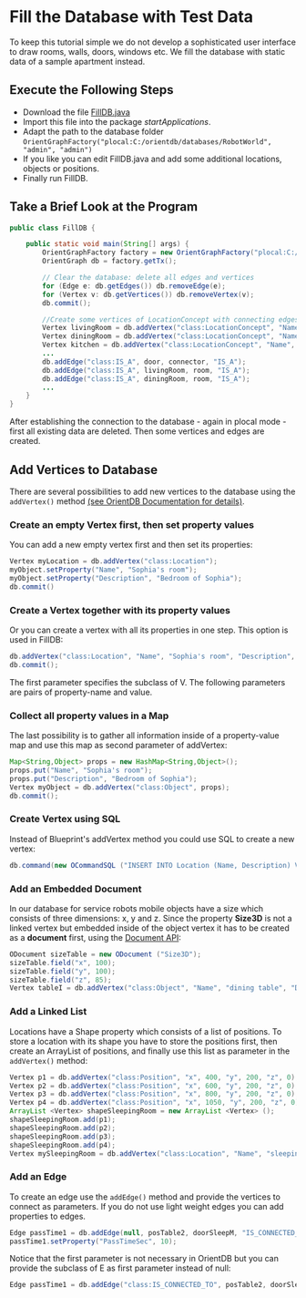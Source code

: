# Fill the Database with Test Data
To keep this tutorial simple we do not develop a sophisticated user interface to draw rooms, walls, doors, windows etc. We  fill the database with static data of a sample apartment instead.

## Execute the Following Steps

* Download the file [FillDB.java](./src/startApplications/FillDB.java)
* Import this file into the package *startApplications*.
* Adapt the path to the database folder ``OrientGraphFactory("plocal:C:/orientdb/databases/RobotWorld", "admin", "admin")``
* If you like you can edit FillDB.java and add some additional locations, objects or positions.
* Finally run FillDB.

## Take a Brief Look at the Program


```java
public class FillDB {

	public static void main(String[] args) {
		OrientGraphFactory factory = new OrientGraphFactory("plocal:C:/orientdb/databases/RobotWorld", "admin", "admin");
		OrientGraph db = factory.getTx();

		// Clear the database: delete all edges and vertices
		for (Edge e: db.getEdges()) db.removeEdge(e);
		for (Vertex v: db.getVertices()) db.removeVertex(v);
		db.commit();

		//Create some vertices of LocationConcept with connecting edges
		Vertex livingRoom = db.addVertex("class:LocationConcept", "Name", "living room", "Description", "Room to talk to other people, to read, to watch TV, ...");
		Vertex diningRoom = db.addVertex("class:LocationConcept", "Name", "dining room", "Description", "Room to eat typically with a table and chairs");
		Vertex kitchen = db.addVertex("class:LocationConcept", "Name", "kitchen", "Description", "Room for cooking and to prepare meals");
		...
		db.addEdge("class:IS_A", door, connector, "IS_A");
		db.addEdge("class:IS_A", livingRoom, room, "IS_A");
		db.addEdge("class:IS_A", diningRoom, room, "IS_A");
		...
    }
}
```

After establishing the connection to the database - again in plocal mode - first all existing data are deleted. Then some vertices and edges are created.

## Add Vertices to Database
There are several possibilities to add new vertices to the database using the ``addVertex()`` method [(see OrientDB Documentation for details)](http://orientdb.com/docs/last/Graph-Database-Tinkerpop.html).

### Create an empty Vertex first, then set property values
You can add a new empty vertex first and then set its properties:

```java
Vertex myLocation = db.addVertex("class:Location");
myObject.setProperty("Name", "Sophia's room");
myObject.setProperty("Description", "Bedroom of Sophia");
db.commit()
```

### Create a Vertex together with its property values
Or you can create a vertex with all its properties in one step. This option is used in FillDB:

```java
db.addVertex("class:Location", "Name", "Sophia's room", "Description", "Bedroom of Sophia");
db.commit();
```

The first parameter specifies the subclass of V. The following parameters are pairs of property-name and value.

### Collect all property values in a Map
The last possibility is to gather all information inside of a property-value map and use this map as second parameter of addVertex:

```java
Map<String,Object> props = new HashMap<String,Object>();
props.put("Name", "Sophia's room");
props.put("Description", "Bedroom of Sophia");
Vertex myObject = db.addVertex("class:Object", props);
db.commit();
```

### Create Vertex using SQL
Instead of Blueprint's addVertex method you could use SQL to create a new vertex:

```java
db.command(new OCommandSQL ("INSERT INTO Location (Name, Description) VALUES ('Sophia's room','Bedroom of Sophia')")).execute();
```

### Add an Embedded Document
In our database for service robots mobile objects have a size which consists of three dimensions: x, y and z. Since the property **Size3D** is not a linked vertex but embedded inside of the object vertex it has to be created as a **document** first, using the [Document API](http://orientdb.com/docs/last/Document-Database.html):

```java
ODocument sizeTable = new ODocument ("Size3D");
sizeTable.field("x", 100);
sizeTable.field("y", 100);
sizeTable.field("z", 85);
Vertex tableI = db.addVertex("class:Object", "Name", "dining table", "Description", "My circular dining table", "Size", sizeTable);
```

### Add a Linked List
Locations have a Shape property which consists of a list of positions. To store a location with its shape you have to store the positions first, then create an ArrayList of positions, and finally use this list as parameter in the ``addVertex()`` method:

```java
Vertex p1 = db.addVertex("class:Position", "x", 400, "y", 200, "z", 0);
Vertex p2 = db.addVertex("class:Position", "x", 600, "y", 200, "z", 0);
Vertex p3 = db.addVertex("class:Position", "x", 800, "y", 200, "z", 0);
Vertex p4 = db.addVertex("class:Position", "x", 1050, "y", 200, "z", 0);
ArrayList <Vertex> shapeSleepingRoom = new ArrayList <Vertex> ();
shapeSleepingRoom.add(p1);
shapeSleepingRoom.add(p2);
shapeSleepingRoom.add(p3);
shapeSleepingRoom.add(p4);
Vertex mySleepingRoom = db.addVertex("class:Location", "Name", "sleeping room", "Description", "Sleeping room of Mr. Miller", "Shape", shapeSleepingRoom);
```

### Add an Edge
To create an edge use the ``addEdge()`` method and provide the vertices to connect as parameters. If you do not use light weight edges you can add properties to edges.

```java
Edge passTime1 = db.addEdge(null, posTable2, doorSleepM, "IS_CONNECTED_TO");
passTime1.setProperty("PassTimeSec", 10);
```

Notice that the first parameter is not necessary in OrientDB but you can provide the subclass of E as first parameter instead of null:

```java
Edge passTime1 = db.addEdge("class:IS_CONNECTED_TO", posTable2, doorSleepM, "IS_CONNECTED_TO");
```
